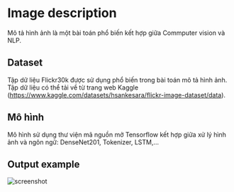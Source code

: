 # Image description
Mô tả hình ảnh là một bài toán phổ biến kết hợp giữa Commputer vision và NLP.
## Dataset
Tập dữ liệu Flickr30k được sử dụng phổ biến trong bài toán mô tả hình ảnh. Tập dữ liệu có thể tải về từ trang web Kaggle (https://www.kaggle.com/datasets/hsankesara/flickr-image-dataset/data).
## Mô hình
Mô hình sử dụng thư viện mã nguồn mở Tensorflow kết hợp giữa xử lý hình ảnh và ngôn ngữ: DenseNet201, Tokenizer, LSTM,...
## Output example
![screenshot]((https://github.com/nguyenhoangbuu/Image-Description/blob/main/output.png))
